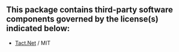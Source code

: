 This package contains third-party software components governed by the license(s) indicated below:
---------

- [Tact.Net](https://github.com/tdupont750/tact.net) / MIT


